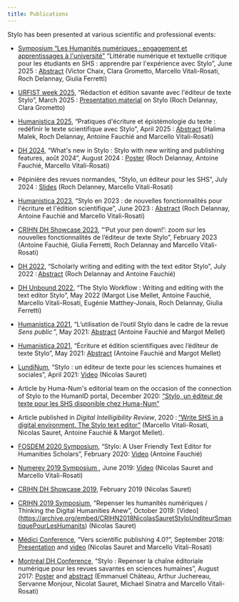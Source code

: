 ```yaml
---
title: Publications
---
```


Stylo has been presented at various scientific and professional events:

- [Symposium “Les Humanités numériques : engagement et apprentissages à l'université”](https://humanitesnum.sciencesconf.org/) “Littératie numérique et textuelle critique pour les étudiants en SHS : apprendre par l'expérience avec Stylo”, June 2025 : [Abstract](https://newsletter-nexus.univ-montp3.fr/Resumes%20colloque_HN25.pdf) (Victor Chaix, Clara Grometto, Marcello Vitali-Rosati, Roch Delannay, Giulia Ferretti)

- [URFIST week 2025](https://sygefor.reseau-urfist.fr/#/training/11038/), “Rédaction et édition savante avec l'éditeur de texte Stylo”, March 2025 : [Presentation material](https://stylo.huma-num.fr/article/678a41d73449b80012599909/annotate) on Stylo (Roch Delannay, Clara Grometto)

- [Humanistica 2025](https://humanistica2025.sciencesconf.org/), “Pratiques d'écriture et épistémologie du texte : redéfinir le texte scientifique avec Stylo”, April 2025 : [Abstract](https://www.ecrituresnumeriques.ca/fr/evenements/2025/04/05/humanistica-2025) (Halima Malek, Roch Delannay, Antoine Fauchié and Marcello Vitali-Rosati)

- [DH 2024](https://dh2024.adho.org/), “What's new in Stylo : Stylo with new writing and publishing features, août 2024”, August 2024 : [Poster](/uploads/pdf/stylo-poster-adho-2024.pdf) (Roch Delannay, Antoine Fauchié, Marcello Vitali-Rosati)

- Pépinière des revues normandes, “Stylo, un éditeur pour les SHS”, July 2024 : [Slides](https://rochdelannay.net/presentations/stylo_normandie_24.html) (Roch Delanney, Marcello Vitali-Rosati)

- [Humanistica 2023](https://humanistica2023.sciencesconf.org/), “Stylo en 2023 : de nouvelles fonctionnalités pour l'écriture et l'édition scientifique”, June 2023 : [Abstract](https://hal.science/HUMANISTICA-2023/hal-04126432v1) (Roch Delannay, Antoine Fauchié and Marcello Vitali-Rosati)

- [CRIHN DH Showcase 2023](https://www.ecrituresnumeriques.ca/fr/evenements/2023/02/02/vitrine-sur-les-humanites-numeriques-du-centre-de-recherche-interuniversitaire-sur-les-humanites-numeriques), “‘Put your pen down!’: zoom sur les nouvelles fonctionnalités de l’éditeur de texte Stylo”, February 2023 (Antoine Fauchié, Giulia Ferretti, Roch Delannay and Marcello Vitali-Rosati)

- [DH 2022](https://dh2022.adho.org/), “Scholarly writing and editing with the text editor Stylo”, July 2022 : [Abstract](https://dh2022.adho.org/workshops-and-tutorials/wt-06) (Roch Delannay and Antoine Fauchié)

- [DH Unbound 2022](https://dhunbound2022.ach.org/), “The Stylo Workflow : Writing and editing with the text editor Stylo”, May 2022 (Margot Lise Mellet, Antoine Fauchié, Marcello Vitali-Rosati, Eugénie Matthey-Jonais, Roch Delannay, Giulia Ferretti)

- [Humanistica 2021](https://humanistica2021.sciencesconf.org), “L’utilisation de l’outil Stylo dans le cadre de la revue *Sens public* ”, May 2021: [Abstract](https://humanistica2021.sciencesconf.org/340826) (Antoine Fauchié and Margot Mellet)

- [Humanistica 2021](https://humanistica2021.sciencesconf.org), “Écriture et édition scientifiques avec l’éditeur de texte Stylo”, May 2021: [Abstract](https://humanistica2021.sciencesconf.org/340911) (Antoine Fauchié and Margot Mellet)

- [LundiNum](https://agenda.inha.fr/events/stylo-un-editeur-de-texte-pour-les-sciences-humaines-et-sociales), “Stylo : un éditeur de texte pour les sciences humaines et sociales”, April 2021: [Video](https://www.youtube.com/watch?v=ATvCk6NSpdQ&list=PLsl8NWzVv6T2CQFtBOfnlA_EKLFeCFSUG) (Nicolas Sauret)

- Article by Huma-Num's editorial team on the occasion of the connection of Stylo to the HumanID portal, December 2020: [“Stylo, un éditeur de texte pour les SHS disponible chez Huma-Num”](https://humanum.hypotheses.org/6311)

- Article published in *Digital Intelligibility Review*, 2020 : [“Write SHS in a digital environment. The Stylo text editor”](https://doi.org/10.34745/numerev_1697) (Marcello Vitali-Rosati, Nicolas Sauret, Antoine Fauchié & Margot Mellet).

- [FOSDEM 2020 Symposium](https://archive.fosdem.org/2020/), “Stylo: A User Friendly Text Editor for Humanities Scholars”, February 2020: [Video](https://youtu.be/OymvZQpkFAM) (Antoine Fauchié)

- [Numerev 2019 Symposium ](https://numerev.com/agenda.id-9.html), June 2019: [Video](https://youtu.be/-WHoTXw6Two?t=20878) (Nicolas Sauret and Marcello Vitali-Rosati)

- [CRIHN DH Showcase 2019](https://crihn.openum.ca/nouvelles/2018/12/01/vitrine-hn-dh-showcase-2019/), February 2019 (Nicolas Sauret)

- [CRIHN 2019 Symposium](https://www.crihn.org/colloque-2018/), “Repenser les humanités numériques / Thinking the Digital Humanities Anew”, October 2019: [Video] (https://archive.org/embed/CRIHN2018NicolasSauretStyloUnditeurSmantiquePourLesHumanits) (Nicolas Sauret)

- [Médici Conference](https://medici2018.sciencesconf.org/), “Vers scientific publishing 4.0?”, September 2018: [Presentation](https://ecrituresnumeriques.github.io/s_StyloMedici/) and [video](https://www.youtube.com/embed/qcwEqbcxBF8) (Nicolas Sauret and Marcello Vitali-Rosati)

- [Montréal DH Conference](https://dh2017.adho.org/program-2/abstracts/), “Stylo : Repenser la chaîne éditoriale numérique pour les revues savantes en sciences humaines”, August 2017: [Poster](/uploads/pdf/poster_Stylo_DH2017.pdf) and [abstract](https://dh2017.adho.org/abstracts/224/224.pdf) (Emmanuel Château, Arthur Juchereau, Servanne Monjour, Nicolat Sauret, Michael Sinatra and Marcello Vitali-Rosati)
